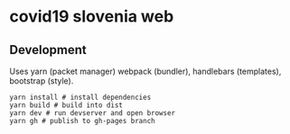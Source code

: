 # covid19 slovenia web


## Development

Uses yarn (packet manager) webpack (bundler), handlebars (templates), bootstrap (style).

```
yarn install # install dependencies
yarn build # build into dist
yarn dev # run devserver and open browser
yarn gh # publish to gh-pages branch
```
